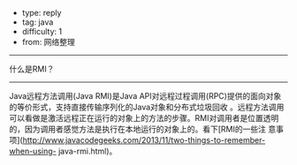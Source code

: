 - type: reply
- tag: java
- difficulty:  1
- from: 网络整理

--------

什么是RMI？

---------

Java远程方法调用(Java RMI)是Java API对远程过程调用(RPC)提供的面向对象的等价形式，支持直接传输序列化的Java对象和分布式垃圾回收
。远程方法调用可以看做是激活远程正在运行的对象上的方法的步骤。RMI对调用者是位置透明的，因为调用者感觉方法是执行在本地运行的对象上的。看下[RMI的一些注
意事项](http://www.javacodegeeks.com/2013/11/two-things-to-remember-when-using-
java-rmi.html)。

